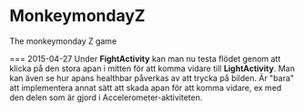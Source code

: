 # MonkeymondayZ
The monkeymonday Z game


=== 2015-04-27
Under **FightActivity** kan man nu testa flödet genom att klicka på den stora apan i mitten för att komma vidare till **LightActivity**. Man kan även se hur apans healthbar påverkas av att trycka på bilden. Är "bara" att implementera annat sätt att skada apan för att komma vidare, ex med den delen som är gjord i Accelerometer-aktiviteten.
